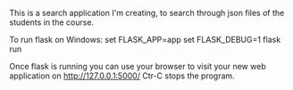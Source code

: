 This is a search application I'm creating, to search through json files of the students in the course.

To run flask on Windows:
set FLASK_APP=app
set FLASK_DEBUG=1
flask run

Once flask is running you can use your browser to visit your new web application on http://127.0.0.1:5000/ 
Ctr-C stops the program.
